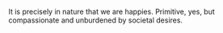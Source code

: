 It is precisely in nature that we are happies. Primitive, yes, but compassionate and unburdened by societal desires. 